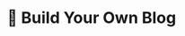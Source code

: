 ---
title: 🎉 Build Your Own Blog
desc: Design & build your own blog with us. Starting at Rs.3500/-. For more info, contact us for pricing plans.
button: Contact Us
color: ff7cad
bg_color: ffeef8 
---